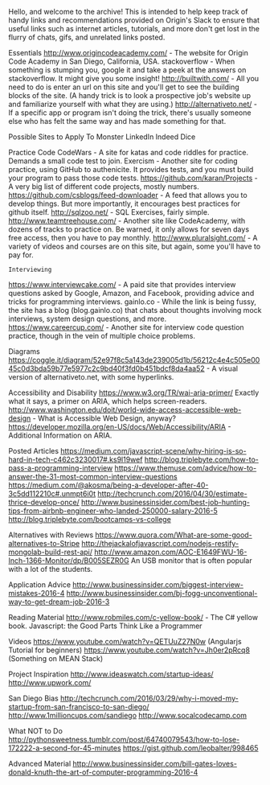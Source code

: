 Hello, and welcome to the archive!  This is intended to help keep track of handy links and recommendations provided on Origin's Slack to ensure that useful links such as internet articles, tutorials, and more don't get lost in the flurry of chats, gifs, and unrelated links posted.

Essentials
http://www.origincodeacademy.com/ - The website for Origin Code Academy in San Diego, California, USA.
stackoverflow - When something is stumping you, google it and take a peek at the answers on stackoverflow.  It might give you some insight!
http://builtwith.com/ - All you need to do is enter an url on this site and you'll get to see the building blocks of the site.  (A handy trick is to look a prospective job's website up and familiarize yourself with what they are using.)
http://alternativeto.net/ - If a specific app or program isn't doing the trick, there's usually someone else who has felt the same way and has made something for that.

Possible Sites to Apply To
Monster
LinkedIn
Indeed
Dice

Practice
	Code
CodeWars - A site for katas and code riddles for practice.  Demands a small code test to join.
Exercism - Another site for coding practice, using GitHub to authenicite.  It provides tests, and you must build your program to pass those code tests.
https://github.com/karan/Projects - A very big list of different code projects, mostly numbers.
https://github.com/csblogs/feed-downloader - A feed that allows you to develop things.  But more importantly, it encourages best practices for github itself.
http://sqlzoo.net/ - SQL Exercises, fairly simple.
http://www.teamtreehouse.com/ - Another site like CodeAcademy, with dozens of tracks to practice on.  Be warned, it only allows for seven days free access, then you have to pay monthly.
http://www.pluralsight.com/ - A variety of videos and courses are on this site, but again, some you'll have to pay for.

	Interviewing
https://www.interviewcake.com/ - A paid site that provides interview questions asked by Google, Amazon, and Facebook, providing advice and tricks for programming interviews.
gainlo.co - While the link is being fussy, the site has a blog (blog.gainlo.co) that chats about thoughts involving mock interviews, system design questions, and more.
https://www.careercup.com/ - Another site for interview code question practice, though in the vein of multiple choice problems.

Diagrams
https://coggle.it/diagram/52e97f8c5a143de239005d1b/56212c4e4c505e0045c0d3bda59b77e5977c2c9bd40f3fd0b451bdcf8da4aa52 - A visual version of alternativeto.net, with some hyperlinks.

Accessibility and Disability
https://www.w3.org/TR/wai-aria-primer/  Exactly what it says, a primer on ARIA, which helps screen-readers.
http://www.washington.edu/doit/world-wide-access-accessible-web-design - What is Accessible Web Design, anyway?
https://developer.mozilla.org/en-US/docs/Web/Accessibility/ARIA - Additional Information on ARIA.

Posted Articles
https://medium.com/javascript-scene/why-hiring-is-so-hard-in-tech-c462c3230017#.ks9l19wef
http://blog.triplebyte.com/how-to-pass-a-programming-interview
https://www.themuse.com/advice/how-to-answer-the-31-most-common-interview-questions
https://medium.com/@akosma/being-a-developer-after-40-3c5dd112210c#.unmpt6i0t
http://techcrunch.com/2016/04/30/estimate-thrice-develop-once/
http://www.businessinsider.com/best-job-hunting-tips-from-airbnb-engineer-who-landed-250000-salary-2016-5
http://blog.triplebyte.com/bootcamps-vs-college

Alternatives with Reviews
https://www.quora.com/What-are-some-good-alternatives-to-Stripe
http://thejackalofjavascript.com/nodejs-restify-mongolab-build-rest-api/
http://www.amazon.com/AOC-E1649FWU-16-Inch-1366-Monitor/dp/B005SEZR0G  An USB monitor that is often popular with a lot of the students.

Application Advice
http://www.businessinsider.com/biggest-interview-mistakes-2016-4
http://www.businessinsider.com/bj-fogg-unconventional-way-to-get-dream-job-2016-3

Reading Material
http://www.robmiles.com/c-yellow-book/ - The C# yellow book.
Javascript: the Good Parts
Think Like a Programmer

Videos
https://www.youtube.com/watch?v=QETUuZ27N0w (Angularjs Tutorial for beginners)
https://www.youtube.com/watch?v=Jh0er2pRcq8 (Something on MEAN Stack)

Project Inspiration
http://www.ideaswatch.com/startup-ideas/
http://www.upwork.com/

San Diego Bias
http://techcrunch.com/2016/03/29/why-i-moved-my-startup-from-san-francisco-to-san-diego/
http://www.1millioncups.com/sandiego
http://www.socalcodecamp.com

What NOT to Do
http://pythonsweetness.tumblr.com/post/64740079543/how-to-lose-172222-a-second-for-45-minutes
https://gist.github.com/leobalter/998465

Advanced Material
http://www.businessinsider.com/bill-gates-loves-donald-knuth-the-art-of-computer-programming-2016-4
